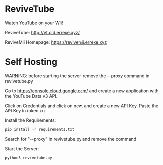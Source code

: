 # ReviveTube

Watch YouTube on your Wii!

ReviveTube: http://yt.old.errexe.xyz/

ReviveMii Homepage: https://revivemii.errexe.xyz

# Self Hosting

WARNING: before starting the server, remove the --proxy command in revivetube.py

Go to https://console.cloud.google.com/ and create a new application with the YouTube Data v3 API.

Click on Credentials and click on new, and create a new API Key. Paste the API Key in token.txt

Install the Requirements:
```bash
pip install -r requirements.txt
```
Search for "--proxy" in revivetube.py and remove the command

Start the Server:
```bash
python3 revivetube.py
```